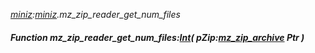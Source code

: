 _[miniz](../../modules/miniz/miniz-module.md):[miniz](../../modules/miniz/miniz-module.md).mz\_zip\_reader\_get\_num\_files_
##### Function mz\_zip\_reader\_get\_num\_files:[Int](../../modules/wonkey/wonkey-types-int.md)( pZip:[mz_zip_archive](../../modules/miniz/miniz-mz_zip_archive.md) Ptr )

